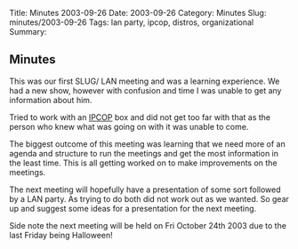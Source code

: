 Title: Minutes 2003-09-26
Date: 2003-09-26 
Category: Minutes 
Slug: minutes/2003-09-26
Tags: lan party, ipcop, distros, organizational
Summary:

Minutes
-------

This was our first SLUG/ LAN meeting and was a learning experience. We
had a new show, however with confusion and time I was unable to get any
information about him.

Tried to work with an [IPCOP](http://www.ipcop.org/) box and did not get
too far with that as the person who knew what was going on with it was
unable to come.

The biggest outcome of this meeting was learning that we need more of an
agenda and structure to run the meetings and get the most information in
the least time. This is all getting worked on to make improvements on
the meetings.

The next meeting will hopefully have a presentation of some sort
followed by a LAN party. As trying to do both did not work out as we
wanted. So gear up and suggest some ideas for a presentation for the
next meeting.

Side note the next meeting will be held on Fri October
24th 2003 due to the last Friday being Halloween!
